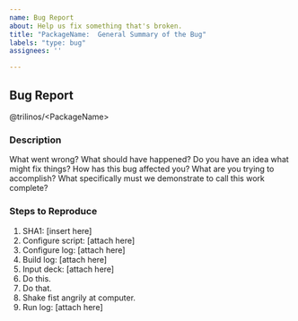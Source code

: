 ```yaml
---
name: Bug Report
about: Help us fix something that's broken.
title: "PackageName:  General Summary of the Bug"
labels: "type: bug"
assignees: ''

---
```


## Bug Report
@trilinos/\<PackageName\>

### Description
What went wrong?  What should have happened?  Do you have an idea what might
fix things?  How has this bug affected you?  What are you trying to accomplish?
What specifically must we demonstrate to call this work complete?

### Steps to Reproduce
1. SHA1:  [insert here]
1. Configure script:  [attach here]
1. Configure log:  [attach here]
1. Build log:  [attach here]
1. Input deck:  [attach here]
1. Do this.
1. Do that.
1. Shake fist angrily at computer.
1. Run log:  [attach here]
